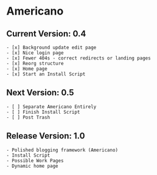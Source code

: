 Americano
===================

Current Version: 0.4
-----------------------
	- [x] Background update edit page
	- [x] Nice login page
	- [x] Fewer 404s - correct redirects or landing pages
	- [x] Reorg structure
	- [x] Home page
	- [x] Start an Install Script

Next Version: 0.5
----------------------
	- [ ] Separate Americano Entirely
	- [ ] Finish Install Script
	- [ ] Post Trash

Release Version: 1.0
---------------------------
	- Polished blogging framework (Americano)
	- Install Script
	- Possible Work Pages
	- Dynamic home page
	
